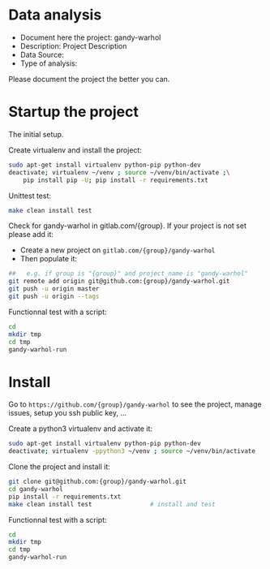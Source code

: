 # Data analysis
- Document here the project: gandy-warhol
- Description: Project Description
- Data Source:
- Type of analysis:

Please document the project the better you can.

# Startup the project

The initial setup.

Create virtualenv and install the project:
```bash
sudo apt-get install virtualenv python-pip python-dev
deactivate; virtualenv ~/venv ; source ~/venv/bin/activate ;\
    pip install pip -U; pip install -r requirements.txt
```

Unittest test:
```bash
make clean install test
```

Check for gandy-warhol in gitlab.com/{group}.
If your project is not set please add it:

- Create a new project on `gitlab.com/{group}/gandy-warhol`
- Then populate it:

```bash
##   e.g. if group is "{group}" and project_name is "gandy-warhol"
git remote add origin git@github.com:{group}/gandy-warhol.git
git push -u origin master
git push -u origin --tags
```

Functionnal test with a script:

```bash
cd
mkdir tmp
cd tmp
gandy-warhol-run
```

# Install

Go to `https://github.com/{group}/gandy-warhol` to see the project, manage issues,
setup you ssh public key, ...

Create a python3 virtualenv and activate it:

```bash
sudo apt-get install virtualenv python-pip python-dev
deactivate; virtualenv -ppython3 ~/venv ; source ~/venv/bin/activate
```

Clone the project and install it:

```bash
git clone git@github.com:{group}/gandy-warhol.git
cd gandy-warhol
pip install -r requirements.txt
make clean install test                # install and test
```
Functionnal test with a script:

```bash
cd
mkdir tmp
cd tmp
gandy-warhol-run
```
